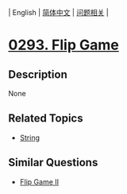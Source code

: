 
| English | [简体中文](README.md) | [问题相关](QUESTION.md) |
# [0293. Flip Game](https://leetcode-cn.com/problems/flip-game/)
## Description
None
## Related Topics
- [String](https://leetcode-cn.com/tag/string)
## Similar Questions
- [Flip Game II](../0294/README_EN.md)
